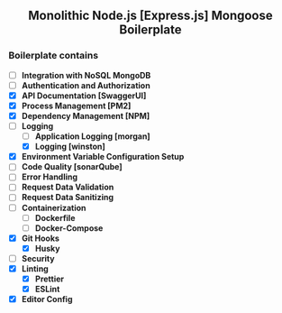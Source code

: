 <h2 align="center"> Monolithic Node.js [Express.js] Mongoose Boilerplate</h2> 

<h3>Boilerplate contains</h3>

- [ ] **Integration with NoSQL MongoDB**
- [ ] **Authentication and Authorization**
- [x] **API Documentation [SwaggerUI]**
- [x] **Process Management [PM2]**
- [x] **Dependency Management [NPM]**
- [ ] **Logging**
    - [ ] **Application Logging [morgan]**
    - [x] **Logging [winston]**
- [x] **Environment Variable Configuration Setup**
- [ ] **Code Quality [sonarQube]**
- [ ] **Error Handling**
- [ ] **Request Data Validation**
- [ ] **Request Data Sanitizing**
- [ ] **Containerization**
    - [ ] **Dockerfile**
    - [ ] **Docker-Compose**
- [x] **Git Hooks**
    - [x] **Husky**
- [ ] **Security**
- [x] **Linting**
    - [x] **Prettier**
    - [x] **ESLint**
- [x] **Editor Config**